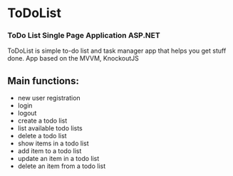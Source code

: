 # ToDoList
### ToDo List Single Page Application ASP.NET

ToDoList is simple to-do list and task manager app that helps you get stuff done.
App based on the MVVM, KnockoutJS

## Main functions: 

* new user registration
* login
* logout
* create a todo list
* list available todo lists
* delete a todo list
* show items in a todo list
* add item to a todo list
* update an item in a todo list
* delete an item from a todo list

